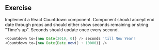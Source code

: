 ## Exercise

Implement a React Countdown component. Component should accept end date through props and should either show seconds remaining or string "Time's up". Seconds should update once every second.

```javascript
<Countdown to={new Date(2019, 0)} /> seconds 'till New Year!
<Countdown to={new Date(Date.now() + 10000)} />
```
